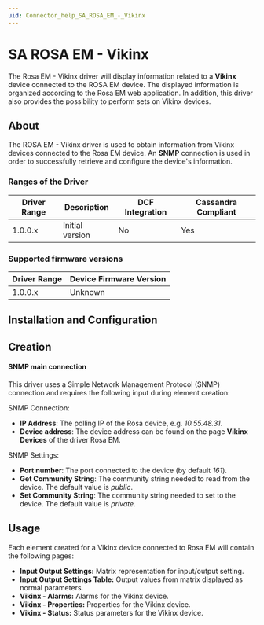 ```yaml
---
uid: Connector_help_SA_ROSA_EM_-_Vikinx
---
```


# SA ROSA EM - Vikinx

The Rosa EM - Vikinx driver will display information related to a **Vikinx** device connected to the ROSA EM device. The displayed information is organized according to the Rosa EM web application. In addition, this driver also provides the possibility to perform sets on Vikinx devices.

## About

The ROSA EM - Vikinx driver is used to obtain information from Vikinx devices connected to the Rosa EM device. An **SNMP** connection is used in order to successfully retrieve and configure the device's information.

### Ranges of the Driver

| **Driver Range** | **Description** | **DCF Integration** | **Cassandra Compliant** |
|------------------|-----------------|---------------------|-------------------------|
| 1.0.0.x          | Initial version | No                  | Yes                     |

### Supported firmware versions

| **Driver Range** | **Device Firmware Version** |
|------------------|-----------------------------|
| 1.0.0.x          | Unknown                     |

## Installation and Configuration

## Creation

#### SNMP main connection

This driver uses a Simple Network Management Protocol (SNMP) connection and requires the following input during element creation:

SNMP Connection:

- **IP Address**: The polling IP of the Rosa device, e.g. *10.55.48.31*.
- **Device address**: The device address can be found on the page **Vikinx Devices** of the driver Rosa EM.

SNMP Settings:

- **Port number**: The port connected to the device (by default *161*).
- **Get Community String**: The community string needed to read from the device. The default value is *public*.
- **Set Community String**: The community string needed to set to the device. The default value is *private*.

## Usage

Each element created for a Vikinx device connected to Rosa EM will contain the following pages:

- **Input Output Settings:** Matrix representation for input/output setting.
- **Input Output Settings Table:** Output values from matrix displayed as normal parameters.
- **Vikinx - Alarms:** Alarms for the Vikinx device.
- **Vikinx - Properties:** Properties for the Vikinx device.
- **Vikinx - Status:** Status parameters for the Vikinx device.
